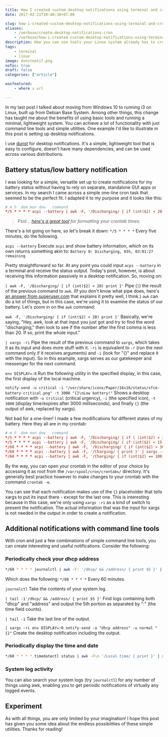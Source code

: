 ```yaml
---
title: How I created custom desktop notifications using terminal and cron
date: 2017-02-21T10:48:38+07:00

slug: how-i-created-custom-desktop-notifications-using-terminal-and-cron
aliases:
    - /verbose/create-desktop-notifications-cron
    - /verbose/how-i-created-custom-desktop-notifications-using-terminal-and-cron
description: How you can use tools your Linux system already has to create custom desktop notifications.
tags:
    - terminal
    - linux
image: dunstnotif.png
noToc: true
draft: false
categories: ["article"]

wasfeatured:
    - where : url

---
```


In my last post I talked about moving from Windows 10 to running i3 on Linux, built up from Debian Base System. Among other things, this change has taught me about the benefits of using basic tools and running a minimal, lightweight system. You can achieve a lot of functionality with just command line tools and simple utilities. One example I'd like to illustrate in this post is setting up desktop notifications.

I use [dunst](https://dunst-project.org/) for desktop notifications. It's a simple, lightweight tool that is easy to configure, doesn't have many dependencies, and can be used across various distributions.

## Battery status/low battery notification

I was looking for a simple, versatile set up to create notifications for my battery status without having to rely on separate, standalone GUI apps or services. In my search I came across a simple one-line cron task that seemed to be the perfect fit. I adapted it to my purpose and it looks like this:

```conf
# m h  dom mon dow   command
*/5 * * * * acpi --battery | awk -F, '/Discharging/ { if (int($2) < 20) print }' | xargs -ri env DISPLAY=:0 notify-send -u critical -i "/usr/share/icons/Paper/16x16/status/xfce-battery-critical.png" -t 3000 "{}\nBattery low!"
```

>*Psst... [here's a great tool](https://crontab.guru/) for formatting your crontab times.*

There's a lot going on here, so let's break it down:
`*/5 * * * *`
Every five minutes, do the following.

`acpi --battery`
Execute `acpi` and show battery information, which on its own returns something akin to:
`Battery 0: Discharging, 65%, 03:01:27 remaining`

Pretty straightforward so far. At any point you could input `acpi --battery` in a terminal and receive the status output. Today's post, however, is about receiving this information passively in a desktop notification. So, moving on:

`| awk -F, '/Discharging/ { if (int($2) < 20) print }'`
Pipe (`|`) the result of the previous command to `awk`. (If you don't know what pipe does, here's [an answer from superuser.com](http://superuser.com/questions/756158/what-does-the-linux-pipe-symbol-do) that explains it pretty well, I think.) `awk` can do a lot of things, but in this case, we're using it to examine the status of our battery. Let's zoom in on the `awk` command:

`awk -F, '/Discharging/ { if (int($2) < 20) print }'`
Basically, we're saying, "Hey, awk, look at that input you just got and try to find the word "discharging," then look to see if the number after the first comma is less than 20. If so, print the whole input."

`| xargs -ri`
Pipe the result of the previous command to `xargs`, which takes it as its input and does more stuff with it. `-ri` is equivalent to `-r` (run the next command only if it receives arguments) and `-i` (look for "{}" and replace it with the input). So in this example, xargs serves as our gatekeeper and messenger for the next command.

`env DISPLAY=:0`
Run the following utility in the specified display, in this case, the first display of the local machine.

`notify-send -u critical -i "/usr/share/icons/Paper/16x16/status/xfce-battery-critical.png" -t 3000 "{}\nLow battery!"`
Shows a desktop notification with `-u critical` (critical urgency), `-i` (the specified icon), `-t 3000` (display time/expires after 3000 milliseconds), and finally `{}` (the output of awk, replaced by xargs).

Not bad for a one-liner! I made a few modifications for different states of my battery. Here they all are in my crontab:

```conf
# m h  dom mon dow   command
*/5 * * * * acpi --battery | awk -F, '/Discharging/ { if ( (int($2) < 30) && (int($2) > 15) ) print }' | xargs -ri env DISPLAY=:0 notify-send -a "Battery status" -u normal -i "/usr/share/icons/Paper/16x16/status/xfce-battery-low.png" -t 3000 "{}\nBattery low!"
*/5 * * * * acpi --battery | awk -F, '/Discharging/ { if (int($2) < 15) print }' | xargs -ri env DISPLAY=:0 notify-send -a "Battery status" -u critical -i "/usr/share/icons/Paper/16x16/status/xfce-battery-critical.png" -t 3000 "{}\nSeriously, plug me in."
*/60 * * * * acpi --battery | awk -F, '/Discharging/ { if (int($2) > 30) print }' | xargs -ri env DISPLAY=:0 notify-send -a "Battery status" -u normal -i "/usr/share/icons/Paper/16x16/status/xfce-battery-ok.png" "{}"
*/60 * * * * acpi --battery | awk -F, '/Charging/ { print }' | xargs -ri env DISPLAY=:0 notify-send -a "Battery status" -u normal -i "/usr/share/icons/Paper/16x16/status/xfce-battery-ok-charging.png" "{}"
*/60 * * * * acpi --battery | awk -F, '/Charging/ { if (int($2) == 100) print }' | xargs -ri env DISPLAY=:0 notify-send -a "Battery status" -u normal -i "/usr/share/icons/Paper/16x16/status/xfce-battery-full-charging.png" "Fully charged."
```

By the way, you can open your crontab in the editor of your choice by accessing it as root from the `/var/spool/cron/crontabs/` directory. It's generally best practice however to make changes to your crontab with the command `crontab -e`.

You can see that each notification makes use of the `{}` placeholder that tells xargs to put its input there - except for the last one. This is interesting because in this case, we're only using `xargs -ri` as a kind of switch to present the notification. The actual information that was the input for xargs is not needed in the output in order to create a notification.

## Additional notifications with command line tools

With cron and just a few combinations of simple command line tools, you can create interesting and useful notifications. Consider the following:

### Periodically check your dhcp address

```sh
*/60 * * * * journalctl | awk -F: '/dhcp/ && /address/ { print $5 }' | tail -1 | xargs -ri env DISPLAY=:0 notify-send -a "dhcp address" -u normal "{}"
```

Which does the following:
`*/60 * * * *`
Every 60 minutes.

`journalctl`
Take the contents of your system log.

`| tail -1'/dhcp/ && /address/ { print $5 }'`
Find logs containing both "dhcp" and "address" and output the 5th portion as separated by ":" (the time field counts).

`| tail -1`
Take the last line of the output.

`| xargs -ri env DISPLAY=:0 notify-send -a "dhcp address" -u normal "{}"`
Create the desktop notification including the output.

### Periodically display the time and date

```sh
*/60 * * * * timedatectl status | awk -F\n '/Local time/ { print }' | xargs -ri env DISPLAY=:0 notify-send -a "Current Time" -u normal "{}"
```

### System log activity

You can also search your system logs (try `journalctl`) for any number of things using awk, enabling you to get periodic notifications of virtually any logged events.

## Experiment

As with all things, you are only limited by your imagination! I hope this post has given you some idea about the endless possibilities of these simple utilities. Thanks for reading!
